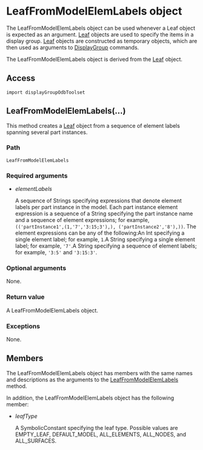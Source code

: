 # LeafFromModelElemLabels object

The LeafFromModelElemLabels object can be used whenever a Leaf object is expected as an argument. [Leaf](https://help.3ds.com/2022/english/DSSIMULIA_Established/SIMACAEKERRefMap/simaker-c-leafpyc.htm?ContextScope=all) objects are used to specify the items in a display group. [Leaf](https://help.3ds.com/2022/english/DSSIMULIA_Established/SIMACAEKERRefMap/simaker-c-leafpyc.htm?ContextScope=all) objects are constructed as temporary objects, which are then used as arguments to [DisplayGroup](https://help.3ds.com/2022/english/DSSIMULIA_Established/SIMACAEKERRefMap/simaker-c-displaygrouppyc.htm?ContextScope=all) commands.

The LeafFromModelElemLabels object is derived from the [Leaf](https://help.3ds.com/2022/english/DSSIMULIA_Established/SIMACAEKERRefMap/simaker-c-leafpyc.htm?ContextScope=all) object.



## Access

```
import displayGroupOdbToolset
```

## LeafFromModelElemLabels(...)



This method creates a [Leaf](https://help.3ds.com/2022/english/DSSIMULIA_Established/SIMACAEKERRefMap/simaker-c-leafpyc.htm?ContextScope=all) object from a sequence of element labels spanning several part instances.



### Path

```
LeafFromModelElemLabels
```

### Required arguments

- *elementLabels*

  A sequence of Strings specifying expressions that denote element labels per part instance in the model. Each part instance element expression is a sequence of a String specifying the part instance name and a sequence of element expressions; for example, `(('partInstance1',(1,'7','3:15;3'),), ('partInstance2','8'),))`. The element expressions can be any of the following:An Int specifying a single element label; for example, `1`.A String specifying a single element label; for example, `'7'`.A String specifying a sequence of element labels; for example, `'3:5'` and `'3:15:3'`.

### Optional arguments

None.

### Return value

A LeafFromModelElemLabels object.

### Exceptions

None.



## Members

The LeafFromModelElemLabels object has members with the same names and descriptions as the arguments to the [LeafFromModelElemLabels ](https://help.3ds.com/2022/english/DSSIMULIA_Established/SIMACAEKERRefMap/simaker-c-leaffrommodelelemlabelspyc.htm?ContextScope=all#simaker-leaffrommodelelemlabelsleaffrommodelelemlabelspyc)method.

In addition, the LeafFromModelElemLabels object has the following member:

- *leafType*

  A SymbolicConstant specifying the leaf type. Possible values are EMPTY_LEAF, DEFAULT_MODEL, ALL_ELEMENTS, ALL_NODES, and ALL_SURFACES.
